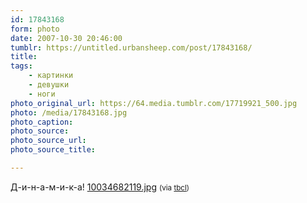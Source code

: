 ```yaml
---
id: 17843168
form: photo
date: 2007-10-30 20:46:00
tumblr: https://untitled.urbansheep.com/post/17843168/
title:
tags:
    - картинки
    - девушки
    - ноги
photo_original_url: https://64.media.tumblr.com/17719921_500.jpg
photo: /media/17843168.jpg
photo_caption: 
photo_source:
photo_source_url:
photo_source_title:

---
```


<p>Д-и-н-а-м-и-к-а! <a href="http://ameblo.jp/public/image/displayimage.do?imagePath=/user_images/55/02/10034682119.jpg">10034682119.jpg</a> <small>(via <a href="http://tbcl.tumblr.com/post/17719921">tbcl</a>)</small></p>
